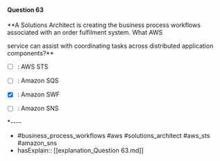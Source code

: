 #### Question  63

**A Solutions Architect is creating the business process workflows associated with an order fulfilment system. What AWS

service can assist with coordinating tasks across distributed application components?**

- [ ] :  AWS STS

- [ ] :  Amazon SQS

- [x] :  Amazon SWF

- [ ] :  Amazon SNS

*----

- #business_process_workflows #aws #solutions_architect #aws_sts #amazon_sns
- hasExplain:: [[explanation_Question  63.md]]
